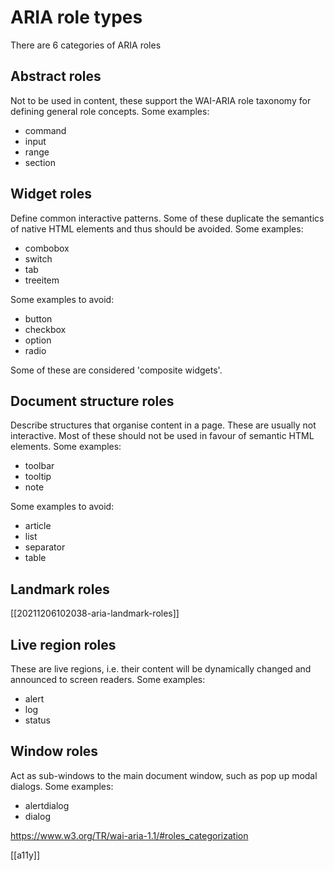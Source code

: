 # ARIA role types

There are 6 categories of ARIA roles

## Abstract roles
Not to be used in content, these support the WAI-ARIA role taxonomy for defining general role concepts.
Some examples:
- command
- input
- range
- section

## Widget roles
Define common interactive patterns. Some of these duplicate the semantics of native HTML elements and thus should be avoided.
Some examples:
- combobox
- switch
- tab
- treeitem

Some examples to avoid:
- button
- checkbox
- option
- radio

Some of these are considered 'composite widgets'.

## Document structure roles
Describe structures that organise content in a page. These are usually not interactive. Most of these should not be used in favour of semantic HTML elements.
Some examples:
- toolbar
- tooltip
- note

Some examples to avoid:
- article
- list
- separator
- table

## Landmark roles

[[20211206102038-aria-landmark-roles]]

## Live region roles
These are live regions, i.e. their content will be dynamically changed and announced to screen readers.
Some examples:
- alert
- log
- status

## Window roles
Act as sub-windows to the main document window, such as pop up modal dialogs.
Some examples:
- alertdialog
- dialog

https://www.w3.org/TR/wai-aria-1.1/#roles_categorization

[[a11y]]